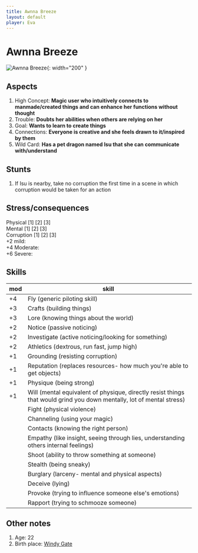 ```yaml
---
title: Awnna Breeze
layout: default
player: Eva
---
```

# Awnna Breeze

![Awnna Breeze](/FATE_in_the_BAWG/assets/images/PCs/awnna_breeze_thumb.jpg){: width="200" }

## Aspects
1. High Concept: **Magic user who intuitively connects to manmade/created things and can enhance her functions without thought**
2. Trouble: **Doubts her abilities when others are relying on her**
3. Goal: **Wants to learn to create things**
4. Connections: **Everyone is creative and she feels drawn to it/inspired by them**
5. Wild Card: **Has a pet dragon named Isu that she can communicate with/understand**

## Stunts
1. If Isu is nearby, take no corruption the first time in a scene in which corruption would be taken for an action

## Stress/consequences
Physical \[1] \[2] \[3] \
Mental \[1] \[2] \[3] \
Corruption \[1] \[2] \[3] \
+2 mild: \
+4 Moderate: \
+6 Severe: 

## Skills

| mod | skill                                                                                                                 |
| --- | --------------------------------------------------------------------------------------------------------------------- |
| +4  | Fly (generic piloting skill)                                                                                          |
| +3  | Crafts (building things)                                                                                              |
| +3  | Lore (knowing things about the world)                                                                                 |
| +2  | Notice (passive noticing)                                                                                             |
| +2  | Investigate (active noticing/looking for something)                                                                   |
| +2  | Athletics (dextrous, run fast, jump high)                                                                             |
| +1  | Grounding (resisting corruption)                                                                                      |
| +1  | Reputation (replaces resources- how much you're able to get objects)                                                  |
| +1  | Physique (being strong)                                                                                               |
| +1  | Will (mental equivalent of physique, directly resist things that would grind you down mentally, lot of mental stress) |
|     | Fight (physical violence)                                                           |
|     | Channeling (using your magic)                                                       |
|     | Contacts (knowing the right person)                                                 |
|     | Empathy (like insight, seeing through lies, understanding others internal feelings) |
|     | Shoot (ability to throw something at someone)                                       |
|     | Stealth (being sneaky)                                                              |
|     | Burglary (larceny- mental and physical aspects)                                     |
|     | Deceive (lying)                                                                     |
|     | Provoke (trying to influence someone else's emotions)                               |
|     | Rapport (trying to schmooze someone)                                                |

## Other notes
1. Age: 22
2. Birth place: [Windy Gate](/FATE_in_the_BAWG/locations/Windy_gate.html)